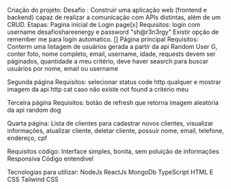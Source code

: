 Criação do projeto:
Desafio : Construir uma aplicação web (frontend e backend) capaz de realizar a comunicação com APIs distintas, além de um CRUD.
Etapas:
Pagina inicial de Login page[x]
Requisitos: login com username desafioshareenergy e password "sh@r3n3rgy"
Existir opção de remember me para login automatico. []
Página principal
Requisitos: Conterm uma listagem de usuários gerada a partir da api Random User G, conter foto, nome completo, email, username, idade, requests devem ser páginados, quantidade a meu critério, deve haver seasrch para buscar usuários por nome, email ou username

Segunda página
Requisitos: selecionar status code http qualquer e mostrar imagem da api http cat caso não existe not found a criterio meu

Terceira página
Requisitos: botão de refresh que retorna imagem aleatória da api random dog

Quarta página:
Lista de clientes para cadastrar novos clientes, visualizar informações, atualizar cliente, deletar cliente, possuir nome, email, telefone, endereço, cpf

Requisitos código:
Interface simples, bonita, sem poluição de informações
Responsiva
Código entendivel

Tecnologias para utilizar:
NodeJs
ReactJs
MongoDb
TypeScript
HTML E CSS
Tailwind CSS
